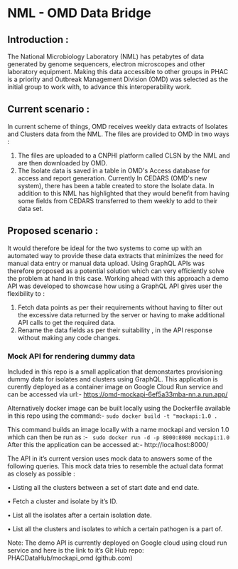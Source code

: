 # NML - OMD Data Bridge

## Introduction :
The National Microbiology Laboratory (NML) has petabytes of data generated by genome sequencers, electron microscopes and other laboratory equipment. Making this data accessible to other groups in PHAC is a priority and Outbreak Management Division (OMD) was selected as the initial group to work with, to advance this interoperability work.

## Current scenario :
 In current scheme of things, OMD receives weekly data extracts of Isolates and Clusters data from the NML. The files are provided to OMD in two ways :
1)	The files are uploaded to a CNPHI platform called CLSN by the NML and are then downloaded by OMD. 
2)	The Isolate data is saved in a table in OMD's Access database for access and report generation. Currently In CEDARS (OMD's new system), there has been a table created to store the Isolate data.
In addition to this NML has highlighted that they would benefit from having some fields from CEDARS transferred to them weekly to add to their data set.

## Proposed scenario :
It would therefore be ideal for the two systems to come up with an automated way to provide these data extracts that minimizes the need for manual data entry or manual data upload. Using GraphQL APIs was therefore proposed as a potential solution which can very efficiently solve the problem at hand in this case. Working ahead with this approach a demo API was developed to showcase how using a GraphQL API gives user the flexibility to :
1)	Fetch data points as per their requirements without having to filter out the excessive data returned by the server or having to make additional API calls to get the required data.
2)	Rename the data fields as per their suitability , in the API response without making any code changes.

### Mock API for rendering dummy data

Included in this repo is a small application that demonstartes provisioning dummy data for isolates and clusters using GraphQL.
This application is curently deployed as a container image on Google Cloud Run service and can be accessed via url:- https://omd-mockapi-6ef5a33mba-nn.a.run.app/

Alternatively docker image can be built locally using the Dockerfile available in this repo using the command:-
`sudo docker build -t "mockapi:1.0 .`

This command builds an image locally with a name mockapi and version 1.0 which can then be run as :- ` sudo docker run -d -p 8000:8080 mockapi:1.0`
After this the application can be accessed at:- http://localhost:8000/

The API in it’s current version uses mock data to answers some of the following queries. This mock data tries to resemble the actual data format as closely as possible :

•	Listing all the clusters between a set of start date and end date.

•	Fetch a cluster and isolate by it’s ID.

•	List all the isolates after a certain isolation date.

•	List all the clusters and isolates to which a certain pathogen is a part of.

Note: The demo API is currently deployed on Google cloud using cloud run service and here is the link to it’s Git Hub repo: PHACDataHub/mockapi_omd (github.com)
